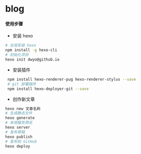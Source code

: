 # blog

#### 使用步骤

- 安装 hexo
```sh
# 全局安装 hexo
npm install -g hexo-cli
# 初始化项目
hexo init dwyo@github.io
```

- 安装插件

```sh
 npm install hexo-renderer-pug hexo-renderer-stylus --save
 # git 部署插件
 npm install hexo-deployer-git --save
```

- 创作新文章
```sh
hexo new 文章名称
# 生成静态文件
hexo generate
# 本地服务预览
hexo server
# 发布草稿
hexo publish
# 发布到 GitHub
hexo deploy
```

